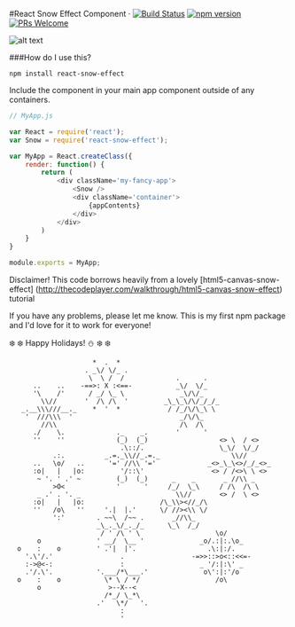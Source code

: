 #React Snow Effect Component &middot; [![Build Status](https://travis-ci.org/jungledre/react-snow-effect.svg?branch=master)](https://travis-ci.org/jungledre/react-snow-effect) [![npm version](https://img.shields.io/npm/v/react-snow-effect.svg?style=flat)](https://www.npmjs.com/package/react-snow-effect) [![PRs Welcome](https://img.shields.io/badge/PRs-welcome-brightgreen.svg)](CONTRIBUTING.md#pull-requests)


![alt text](http://i.imgur.com/S1cpIi5.gif)


###How do I use this?
```
npm install react-snow-effect
```

Include the component in your main app component outside of any containers.
```js
// MyApp.js

var React = require('react');
var Snow = require('react-snow-effect');

var MyApp = React.createClass({
	render: function() {
		return (
			<div className='my-fancy-app'>
				<Snow />
				<div className='container'>
					{appContents}
				</div>
			</div>
		)
	}
}

module.exports = MyApp;
```

Disclaimer! This code borrows heavily from a lovely [html5-canvas-snow-effect] (http://thecodeplayer.com/walkthrough/html5-canvas-snow-effect) tutorial

If you have any problems, please let me know. This is my first npm package and I'd love for it to work for everyone!

:snowflake: :snowflake: Happy Holidays! :snowman: :snowflake: :snowflake:

                         *  .  *
                       . _\/ \/_ .
                        \  \ /  /             .      .   
          ..    ..    -==>: X :<==-           _\/  \/_
          '\    /'      / _/ \_ \              _\/\/_
            \\//       '  /\ /\  '         _\_\_\/\/_/_/_
       _.__\\\///__._    *  '  *            / /_/\/\_\ \
        '  ///\\\  '                           _/\/\_
            //\\                               /\  /\ 
          ./    \.             ._    _.       '      '
          ''    ''             (_)  (_)                  <> \  / <>
                                .\::/.                   \_\/  \/_/ 
               .:.          _.=._\\//_.=._                  \\//
          ..   \o/   ..      '=' //\\ '='             _<>_\_\<>/_/_<>_
          :o|   |   |o:         '/::\'                 <> / /<>\ \ <>
           ~ '. ' .' ~         (_)  (_)      _    _       _ //\\ _
               >O<             '      '     /_/  \_\     / /\  /\ \
           _ .' . '. _                        \\//       <> /  \ <>
          :o|   |   |o:                   /\_\\><//_/\
          ''   /o\   ''     '.|  |.'      \/ //><\\ \/
               ':'        . ~~\  /~~ .       _//\\_
                          _\_._\/_._/_      \_\  /_/ 
                           / ' /\ ' \                   \o/
           o              ' __/  \__ '              _o/.:|:.\o_
      o    :    o         ' .'|  |'.                  .\:|:/.
        '.\'/.'                 .                 -=>>::>o<::<<=-
        :->@<-:                 :                   _ '/:|:\' _
        .'/.\'.           '.___/*\___.'              o\':|:'/o 
      o    :    o           \* \ / */                   /o\
           o                 >--X--<
                            /*_/ \_*\
                          .'   \*/   '.
                                :
                                '
